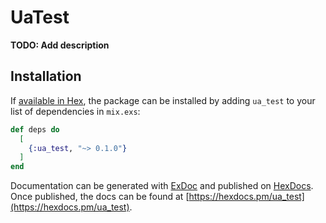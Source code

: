 # UaTest

**TODO: Add description**

## Installation

If [available in Hex](https://hex.pm/docs/publish), the package can be installed
by adding `ua_test` to your list of dependencies in `mix.exs`:

```elixir
def deps do
  [
    {:ua_test, "~> 0.1.0"}
  ]
end
```

Documentation can be generated with [ExDoc](https://github.com/elixir-lang/ex_doc)
and published on [HexDocs](https://hexdocs.pm). Once published, the docs can
be found at [https://hexdocs.pm/ua_test](https://hexdocs.pm/ua_test).


